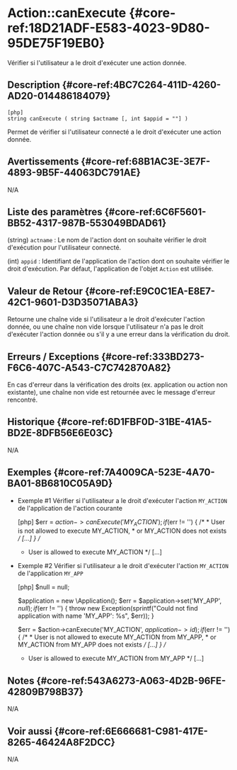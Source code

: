 # Action::canExecute {#core-ref:18D21ADF-E583-4023-9D80-95DE75F19EB0}

<div class="short-description">
Vérifier si l'utilisateur a le droit d'exécuter une action donnée.
</div>

<!--
<div class="applicability">
Obsolète depuis #.#.#
</div>
-->

## Description {#core-ref:4BC7C264-411D-4260-AD20-014486184079}


    [php]
    string canExecute ( string $actname [, int $appid = ""] )

Permet de vérifier si l'utilisateur connecté a le droit d'exécuter une action donnée.

## Avertissements {#core-ref:68B1AC3E-3E7F-4893-9B5F-44063DC791AE}

N/A

## Liste des paramètres {#core-ref:6C6F5601-BB52-4317-987B-553049BDAD61}

(string) `actname`
:   Le nom de l'action dont on souhaite vérifier le droit d'exécution pour l'utilisateur connecté.

(int) `appid`
:   Identifiant de l'application de l'action dont on souhaite vérifier le droit d'exécution. Par défaut, l'application de l'objet `Action` est utilisée.

## Valeur de Retour {#core-ref:E9C0C1EA-E8E7-42C1-9601-D3D35071ABA3}

Retourne une chaîne vide si l'utilisateur a le droit d'exécuter l'action donnée, ou une chaîne non vide lorsque l'utilisateur n'a pas le droit d'exécuter l'action donnée ou s'il y a une erreur dans la vérification du droit.

## Erreurs / Exceptions {#core-ref:333BD273-F6C6-407C-A543-C7C742870A82}

En cas d'erreur dans la vérification des droits (ex. application ou action non existante), une chaîne non vide est retournée avec le message d'erreur rencontré.

## Historique {#core-ref:6D1FBF0D-31BE-41A5-BD2E-8DFB56E6E03C}

N/A

## Exemples {#core-ref:7A4009CA-523E-4A70-BA01-8B6810C05A9D}

- Exemple #1 Vérifier si l'utilisateur a le droit d'exécuter l'action `MY_ACTION` de l'application de l'action courante


    [php]
    $err = $action->canExecute('MY_ACTION');
    if ($err != '') {
        /*
         * User is not allowed to execute MY_ACTION,
         * or MY_ACTION does not exists
         */
        [...]
    }
    /*
     * User is allowed to execute MY_ACTION
     */
    [...]

- Exemple #2 Vérifier si l'utilisateur a le droit d'exécuter l'action `MY_ACTION` de l'application `MY_APP`


    [php]
    $null = null;
    
    $application = new \Application();
    $err = $application->set('MY_APP', $null);
    if ($err != '') {
        throw new Exception(sprintf("Could not find application with name 'MY_APP': %s", $err));
    }
    
    $err = $action->canExecute('MY_ACTION', $application->id);
    if ($err != '') {
        /*
         * User is not allowed to execute MY_ACTION from MY_APP,
         * or MY_ACTION from MY_APP does not exists
         */
        [...]
    }
    /*
     * User is allowed to execute MY_ACTION from MY_APP
     */
    [...]

## Notes {#core-ref:543A6273-A063-4D2B-96FE-42809B798B37}

N/A

## Voir aussi {#core-ref:6E666681-C981-417E-8265-46424A8F2DCC}

N/A
